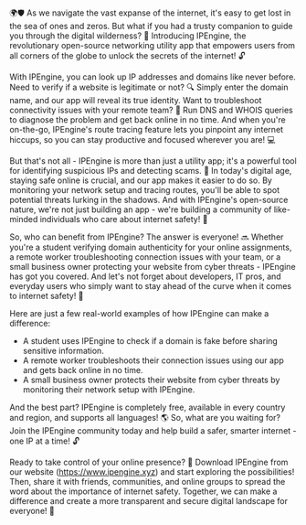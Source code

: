 🌍🛡️ As we navigate the vast expanse of the internet, it's easy to get lost in the sea of ones and zeros. But what if you had a trusty companion to guide you through the digital wilderness? 📍 Introducing IPEngine, the revolutionary open-source networking utility app that empowers users from all corners of the globe to unlock the secrets of the internet! 🔓

With IPEngine, you can look up IP addresses and domains like never before. Need to verify if a website is legitimate or not? 🔍 Simply enter the domain name, and our app will reveal its true identity. Want to troubleshoot connectivity issues with your remote team? 🌈 Run DNS and WHOIS queries to diagnose the problem and get back online in no time. And when you're on-the-go, IPEngine's route tracing feature lets you pinpoint any internet hiccups, so you can stay productive and focused wherever you are! 💻

But that's not all - IPEngine is more than just a utility app; it's a powerful tool for identifying suspicious IPs and detecting scams. 🚨 In today's digital age, staying safe online is crucial, and our app makes it easier to do so. By monitoring your network setup and tracing routes, you'll be able to spot potential threats lurking in the shadows. And with IPEngine's open-source nature, we're not just building an app - we're building a community of like-minded individuals who care about internet safety! 🌟

So, who can benefit from IPEngine? The answer is everyone! 🔜 Whether you're a student verifying domain authenticity for your online assignments, a remote worker troubleshooting connection issues with your team, or a small business owner protecting your website from cyber threats - IPEngine has got you covered. And let's not forget about developers, IT pros, and everyday users who simply want to stay ahead of the curve when it comes to internet safety! 🚀

Here are just a few real-world examples of how IPEngine can make a difference:

* A student uses IPEngine to check if a domain is fake before sharing sensitive information.
* A remote worker troubleshoots their connection issues using our app and gets back online in no time.
* A small business owner protects their website from cyber threats by monitoring their network setup with IPEngine.

And the best part? IPEngine is completely free, available in every country and region, and supports all languages! 🌎 So, what are you waiting for? Join the IPEngine community today and help build a safer, smarter internet - one IP at a time! 🔓

Ready to take control of your online presence? 💪 Download IPEngine from our website (https://www.ipengine.xyz) and start exploring the possibilities! Then, share it with friends, communities, and online groups to spread the word about the importance of internet safety. Together, we can make a difference and create a more transparent and secure digital landscape for everyone! 🌟